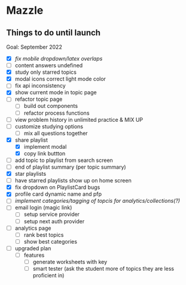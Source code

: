 # Mazzle

## Things to do until launch

Goal: September 2022

- [x] _fix mobile dropdown/latex overlaps_
- [ ] content answers undefined
- [x] study only starred topics
- [x] modal icons correct light mode color
- [ ] fix api inconsistency
- [x] show current mode in topic page
- [ ] refactor topic page
  - [ ] build out components
  - [ ] refactor process functions
- [ ] view problem history in unlimited practice & MIX UP
- [ ] customize studying options
  - [ ] mix all questions together
- [x] share playlist
  - [x] implement modal
  - [x] copy link buttton
- [ ] add topic to playlist from search screen
- [ ] end of playlist summary (per topic summary)
- [x] star playlists
- [ ] have starred playlists show up on home screen
- [x] fix dropdown on PlaylistCard bugs
- [x] profile card dynamic name and pfp
- [ ] _implement categories/tagging of topcis for analytics/collections(?)_
- [ ] email login (magic link)
  - [ ] setup service provider
  - [ ] setup next auth provider
- [ ] analytics page
  - [ ] rank best topics
  - [ ] show best categories
- [ ] upgraded plan
  - [ ] features
    - [ ] generate worksheets with key
    - [ ] smart tester (ask the student more of topics they are less proficient in)
